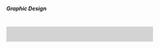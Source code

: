 <h5><span>Graphic Design</span></h5>
<br>
<center>
<style>
    .square3 {
        background-color: lightgray;
        padding: 5px;
        border: 5px;
        border-color: black;
        position: relative;
        height: 30px;
        width: 375px; 
    }
    .square4 {
        width: 375;
    }
</style>
</center>
</head>
<body>
<div class="square3"></div>
<div class="square4"></div>

</body>
<br>
